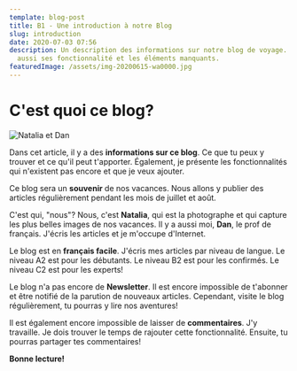```yaml
---
template: blog-post
title: B1 - Une introduction à notre Blog
slug: introduction
date: 2020-07-03 07:56
description: Un description des informations sur notre blog de voyage. On trouve
  aussi ses fonctionnalité et les éléments manquants.
featuredImage: /assets/img-20200615-wa0000.jpg
---
```

# C'est quoi ce blog?

![Natalia et Dan](/assets/img-20200615-wa0000.jpg "On n'est pas bien là? paisibles?")

Dans cet article, il y a des **informations sur ce blog**. Ce que tu peux y trouver et ce qu'il peut t'apporter. Également, je présente les fonctionnalités qui n'existent pas encore et que je veux ajouter.

Ce blog sera un **souvenir** de nos vacances. Nous allons y publier des articles régulièrement pendant les mois de juillet et août.

C'est qui, "nous"? Nous, c'est **Natalia**, qui est la photographe et qui capture les plus belles images de nos vacances. Il y a aussi moi, **Dan**, le prof de français. J'écris les articles et je m'occupe d'Internet.

Le blog est en **français facile**. J'écris mes articles par niveau de langue. Le niveau A2 est pour les débutants. Le niveau B2 est pour les confirmés. Le niveau C2 est pour les experts!

Le blog n'a pas encore de **Newsletter**. Il est encore impossible de t'abonner et être notifié de la parution de nouveaux articles. Cependant, visite le blog régulièrement, tu pourras y lire nos aventures!

Il est également encore impossible de laisser de **commentaires**. J'y travaille. Je dois trouver le temps de rajouter cette fonctionnalité. Ensuite, tu pourras partager tes commentaires!

**Bonne lecture!**